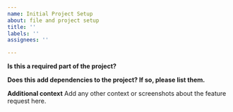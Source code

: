 ```yaml
---
name: Initial Project Setup  
about: file and project setup
title: ''
labels: ''
assignees: ''

---
```


**Is this a required part of the project?**


**Does this add dependencies to the project? If so, please list them.**


**Additional context**
Add any other context or screenshots about the feature request here.
